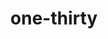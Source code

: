 ---
layout: travel&places
title: one-thirty
emoji: one_thirty
permalink: 🕜.html
image: assets/img/3moji/one_thirty.png
---